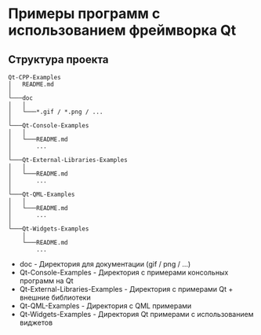 # Примеры программ с использованием фреймворка Qt

## Структура проекта

```
Qt-CPP-Examples
│   README.md
│
└───doc
│   │
│   └───*.gif / *.png / ...
│
└───Qt-Console-Examples
│   │
│   └───README.md
│       ...
│
└───Qt-External-Libraries-Examples
│   │
│   └───README.md
│       ...
│
└───Qt-QML-Examples
│   │
│   └───README.md
│       ...
│
└───Qt-Widgets-Examples
    │
    └───README.md
        ...

```

* doc - Директория для документации (gif / png / ...)
* Qt-Console-Examples - Директория с примерами консольных программ на Qt
* Qt-External-Libraries-Examples - Директория с примерами Qt + внешние библиотеки
* Qt-QML-Examples - Директория с QML примерами
* Qt-Widgets-Examples - Директория Qt примерами c использованием виджетов

